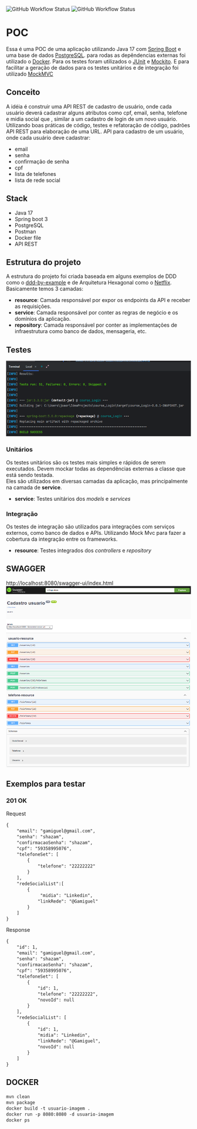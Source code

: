 ![GitHub Workflow Status](https://img.shields.io/github/actions/workflow/status/Pessanha23/CRUD_Usuario-Springboot3-jpa/maven.yml)
![GitHub Workflow Status](https://img.shields.io/github/repo-size/Pessanha23/CRUD_Usuario-Springboot3-jpa)

# POC 
Essa é uma POC de uma aplicação utilizando Java 17 com [Spring Boot](https://spring.io/projects/spring-boot) e uma base
de dados [PostgreSQL](https://www.postgresql.org/). para rodas as depêndencias externas foi utilizado o [Docker](https://www.docker.com/). Para os testes foram utilizados o [JUnit](https://junit.org/junit5/) e [Mockito](https://site.mockito.org/). E para
facilitar a geração de dados para os testes unitários e de integração foi utilizado [MockMVC](https://docs.spring.io/spring-framework/docs/current/javadoc-api/org/springframework/test/web/servlet/MockMvc.html)

## Conceito
A idéia é construir uma API REST de cadastro de usuário, onde cada usuário deverá cadastrar alguns atributos como cpf, email, senha, telefone e midia social que , similar a um cadastro de login de um novo usuário. Utilizando boas práticas de código, testes e refatoração de código, padrões API REST para elaboração de uma URL.
API para cadastro de um usuário, onde cada usuário deve cadastrar:
- email
- senha
- confirmação de senha
- cpf
- lista de telefones 
- lista de rede social 

## Stack
- Java 17
- Spring boot 3
- PostgreSQL
- Postman
- Docker file 
- API REST

## Estrutura do projeto
A estrutura do projeto foi criada baseada em alguns exemplos de DDD como
o [ddd-by-example](https://github.com/joolu/ddd-sample) e de Arquitetura Hexagonal como
o [Netflix](https://netflixtechblog.com/ready-for-changes-with-hexagonal-architecture-b315ec967749).
Basicamente temos 3 camadas:
* **resource**: Camada responsável por expor os endpoints da API e receber as requisições.
* **service**: Camada responsável por conter as regras de negócio e os domínios da aplicação.
* **repository**: Camada responsável por conter as implementações de infraestrutura como banco de dados, mensageria,
  etc.

## Testes
![img.png](img.png)
### Unitários
Os testes unitários são os testes mais simples e rápidos de serem executados.
Devem mockar todas as dependências externas a classe que está sendo testada.  
Eles são utilizados em diversas camadas da aplicação, mas principalmente na camada de **service**.

- **service**: Testes unitários dos *models* e *services*

### Integração

Os testes de integração são utilizados para integrações com serviços externos, como banco de dados e APIs. Utilizando Mock Mvc para fazer a cobertura da integração entre os frameworks.
- **resource**: Testes integrados dos *controllers* e *repository*

## SWAGGER
http://localhost:8080/swagger-ui/index.html
![img_1.png](img_1.png)
![img_2.png](img_2.png)

## Exemplos para testar
### 201 OK
Request
```
{
    "email": "gamiguel@gmail.com",
    "senha": "shazam",
    "confirmacaoSenha": "shazam",
    "cpf": "59358995076",
    "telefoneSet": [
        {
            "telefone": "22222222"
        }
    ],
    "redeSocialList":[
        {
             "midia": "Linkedin",
            "linkRede": "@Gamiguel"
        }
    ]
}
```

Response
```
{
    "id": 1,
    "email": "gamiguel@gmail.com",
    "senha": "shazam",
    "confirmacaoSenha": "shazam",
    "cpf": "59358995076",
    "telefoneSet": [
        {
            "id": 1,
            "telefone": "22222222",
            "novoId": null
        }
    ],
    "redeSocialList": [
        {
            "id": 1,
            "midia": "Linkedin",
            "linkRede": "@Gamiguel",
            "novoId": null
        }
    ]
}
```

## DOCKER
```
mvn clean
mvn package
docker build -t usuario-imagem .
docker run -p 8080:8080 -d usuario-imagem
docker ps
```



